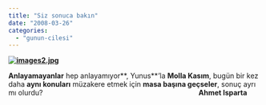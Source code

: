 ```yaml
---
title: "Siz sonuca bakın"
date: "2008-03-26"
categories: 
  - "gunun-cilesi"
---
```


**[![images2.jpg](/uploads/2008/03/images2.jpg)](/uploads/2008/03/images2.jpg "images2.jpg")**

**Anlayamayanlar** hep anlayamıyor**, Yunus**’la **Molla Kasım**, bugün bir kez daha **aynı konuları** müzakere etmek için **masa başına geçseler**, sonuç ayrı mı olurdu?                                                                               **Ahmet Isparta**
